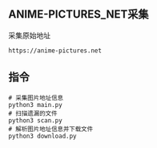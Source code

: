 ## ANIME-PICTURES_NET采集

采集原始地址

```
https://anime-pictures.net
```

## 指令

```
# 采集图片地址信息
python3 main.py
# 扫描遗漏的文件
python3 scan.py
# 解析图片地址信息并下载文件
python3 download.py
```
